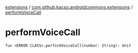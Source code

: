 [extensions](../index.md) / [com.github.kacso.androidcommons.extensions](index.md) / [performVoiceCall](.)

# performVoiceCall

`fun <ERROR CLASS>.performVoiceCall(number: String): Unit`